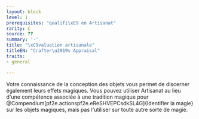 ```yaml
---
layout: block
level: 1
prerequisites: "qualifi\xE9 en Artisanat"
rarity: C
source: ??
summary: '-'
title: "\xC9valuation artisanale"
titleEN: "Crafter\u2019s Appraisal"
traits:
- general

---
```


<p>Votre connaissance de la conception des objets vous permet de discerner également leurs effets magiques. Vous pouvez utiliser Artisanat au lieu d'une compétence associée à une tradition magique pour @Compendium[pf2e.actionspf2e.eReSHVEPCsdkSL4G]{Identifier la magie} sur les objets magiques, mais pas l'utiliser sur toute autre sorte de magie.</p>